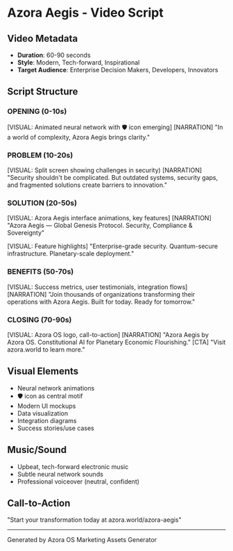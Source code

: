 # Azora Aegis - Video Script

## Video Metadata
- **Duration**: 60-90 seconds
- **Style**: Modern, Tech-forward, Inspirational
- **Target Audience**: Enterprise Decision Makers, Developers, Innovators

## Script Structure

### OPENING (0-10s)
[VISUAL: Animated neural network with 🛡️ icon emerging]
[NARRATION]
"In a world of complexity, Azora Aegis brings clarity."

### PROBLEM (10-20s)
[VISUAL: Split screen showing challenges in security)
[NARRATION]
"Security shouldn't be complicated. But outdated systems, security gaps, and fragmented solutions create barriers to innovation."

### SOLUTION (20-50s)
[VISUAL: Azora Aegis interface animations, key features]
[NARRATION]
"Azora Aegis — Global Genesis Protocol. Security, Compliance & Sovereignty"

[VISUAL: Feature highlights]
"Enterprise-grade security. Quantum-secure infrastructure. Planetary-scale deployment."

### BENEFITS (50-70s)
[VISUAL: Success metrics, user testimonials, integration flows]
[NARRATION]
"Join thousands of organizations transforming their operations with Azora Aegis. Built for today. Ready for tomorrow."

### CLOSING (70-90s)
[VISUAL: Azora OS logo, call-to-action]
[NARRATION]
"Azora Aegis by Azora OS. Constitutional AI for Planetary Economic Flourishing."
[CTA]
"Visit azora.world to learn more."

## Visual Elements
- Neural network animations
- 🛡️ icon as central motif
- Modern UI mockups
- Data visualization
- Integration diagrams
- Success stories/use cases

## Music/Sound
- Upbeat, tech-forward electronic music
- Subtle neural network sounds
- Professional voiceover (neutral, confident)

## Call-to-Action
"Start your transformation today at azora.world/azora-aegis"

---
Generated by Azora OS Marketing Assets Generator